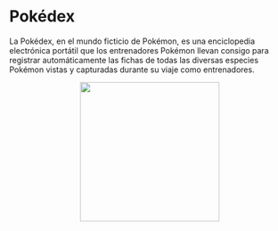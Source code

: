 # Pokédex

La Pokédex, en el mundo ficticio de Pokémon, es una enciclopedia electrónica portátil 
que los entrenadores Pokémon llevan consigo para registrar automáticamente las fichas de todas las diversas especies Pokémon 
vistas y capturadas durante su viaje como entrenadores.


<p align="center">
  <img width="250" src="https://cults3d.com/es/modelo-3d/juegos/pokemon-pokedex-neoretro3d">
</p>
